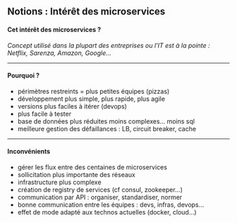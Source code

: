 ## Notions : Intérêt des microservices

#### Cet intérêt des microservices ?

*Concept utilisé dans la plupart des entreprises ou l'IT
est à la pointe : Netflix, Sarenza, Amazon, Google...*

----
#### Pourquoi ?

* périmètres restreints = plus petites équipes (pizzas)
* développement plus simple, plus rapide, plus agile
* versions plus faciles à itérer (devops)
* plus facile à tester
* base de données plus réduites moins complexes... moins sql
* meilleure gestion des défaillances : LB, circuit breaker, cache

----------------------------------------------------------------------

#### Inconvénients

* gérer les flux entre des centaines de microservices
* sollicitation plus importante des réseaux
* infrastructure plus complexe
* création de registry de services (cf consul, zookeeper...)
* communication par API : organiser, standardiser, normer
* bonne communication entre les équipes : devs, infras, devops...
* effet de mode adapté aux technos actuelles (docker, cloud...)
